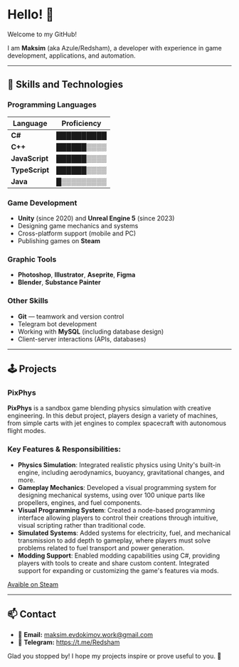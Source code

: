 # Hello! 👋

Welcome to my GitHub!

I am **Maksim** (aka Azule/Redsham), a developer with experience in game development, applications, and automation. 

---

## 🔧 Skills and Technologies

### Programming Languages
| Language        | Proficiency |
|-----------------|-------------|
| **C#**          | ██████████  | 
| **C++**         | ██████▒▒▒▒  |
| **JavaScript**  | ██████▒▒▒▒  |
| **TypeScript**  | ██████▒▒▒▒  |
| **Java**        | █▒▒▒▒▒▒▒▒▒  |

### Game Development
- **Unity** (since 2020) and **Unreal Engine 5** (since 2023)
- Designing game mechanics and systems
- Cross-platform support (mobile and PC)
- Publishing games on **Steam**

### Graphic Tools
- **Photoshop**, **Illustrator**, **Aseprite**, **Figma**
- **Blender**, **Substance Painter**

### Other Skills
- **Git** — teamwork and version control
- Telegram bot development
- Working with **MySQL** (including database design)
- Client-server interactions (APIs, databases)

---

## 🕹 Projects

### PixPhys
**PixPhys** is a sandbox game blending physics simulation with creative engineering. In this debut project, players design a variety of machines, from simple carts with jet engines to complex spacecraft with autonomous flight modes.

### Key Features & Responsibilities:
- **Physics Simulation**: Integrated realistic physics using Unity's built-in engine, including aerodynamics, buoyancy, gravitational changes, and more.
- **Gameplay Mechanics**: Developed a visual programming system for designing mechanical systems, using over 100 unique parts like propellers, engines, and fuel components.
- **Visual Programming System**: Created a node-based programming interface allowing players to control their creations through intuitive, visual scripting rather than traditional code.
- **Simulated Systems**: Added systems for electricity, fuel, and mechanical transmission to add depth to gameplay, where players must solve problems related to fuel transport and power generation.
- **Modding Support**: Enabled modding capabilities using C#, providing players with tools to create and share custom content. Integrated support for expanding or customizing the game's features via mods.

[Avaible on Steam](https://store.steampowered.com/app/1558100/PixPhys/)

---

## 📫 Contact

- 📩 **Email:** maksim.evdokimov.work@gmail.com
- 📝 **Telegram:** https://t.me/Redsham

Glad you stopped by! I hope my projects inspire or prove useful to you. 🚀
